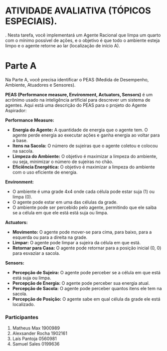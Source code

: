 # ATIVIDADE AVALIATIVA (TÓPICOS ESPECIAIS).
.
Nesta tarefa, você implementará um Agente Racional que limpa um quarto com o mínimo
possível de ações, e o objetivo é que todo o ambiente esteja limpo e o agente retorne ao lar
(localização de início A). 

# Parte A

Na Parte A, você precisa identificar o PEAS (Medida de Desempenho, Ambiente, Atuadores e
Sensores).

**PEAS (Performance measure, Environment, Actuators, Sensors)** é um acrônimo usado na inteligência artificial para descrever um sistema de agentes. Aqui está uma descrição do PEAS para o projeto do Agente Aspirador:

**Performance Measure:**
- **Energia do Agente:** A quantidade de energia que o agente tem. O agente perde energia ao executar ações e ganha energia ao voltar para a base.
- **Itens na Sacola:** O número de sujeiras que o agente coletou e colocou na sacola.
- **Limpeza do Ambiente:** O objetivo é maximizar a limpeza do ambiente, ou seja, minimizar o número de sujeiras no chão.
- **Eficiência Energética:** O objetivo é maximizar a limpeza do ambiente com o uso eficiente de energia.

**Environment:**
- O ambiente é uma grade 4x4 onde cada célula pode estar suja (1) ou limpa (0).
- O agente pode estar em uma das células da grade.
- O ambiente pode ser percebido pelo agente, permitindo que ele saiba se a célula em que ele está está suja ou limpa.

**Actuators:**
- **Movimento:** O agente pode mover-se para cima, para baixo, para a esquerda ou para a direita na grade.
- **Limpar:** O agente pode limpar a sujeira da célula em que está.
- **Retornar para Casa:** O agente pode retornar para a posição inicial (0, 0) para esvaziar a sacola.

**Sensors:**
- **Percepção de Sujeira:** O agente pode perceber se a célula em que está está suja ou limpa.
- **Percepção de Energia:** O agente pode perceber sua energia atual.
- **Percepção de Sacola:** O agente pode perceber quantos itens ele tem na sacola.
- **Percepção de Posição:** O agente sabe em qual célula da grade ele está localizado.

### Participantes
1. Matheus Max 1900989
2. Alexsander Rocha 1902161
3. Laís Pantoja 0560981
4. Samuel Sales 0199636
